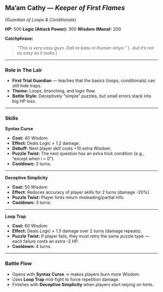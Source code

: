 ## Ma’am Cathy — *Keeper of First Flames*

*(Guardian of Loops & Conditionals)*

**HP:** 500
**Logic (Attack Power):** 300
**Wisdom (Mana):** 200

**Catchphrase:**

> *“This is very easy guys. Dali ra kaau ni ihuman ninyo.”*
> (*…but it’s not as easy as it looks.*)

---

### Role in The Lair

* **First Trial Guardian** — teaches that the basics (loops, conditionals) can still hide traps.
* **Theme:** Loops, branching, and logic flow.
* **Battle Style:** Deceptively “simple” puzzles, but small errors stack into big HP loss.

---

### Skills

**Syntax Curse**

* **Cost:** 40 Wisdom
* **Effect:** Deals *Logic × 1.2* damage.
* **Debuff:** Next player skill costs +10 extra Wisdom.
* **Puzzle Twist:** The next question has an extra trick condition (e.g., “except when i = 0”).
* **Cooldown:** 2 turns.

---

**Deceptive Simplicity**

* **Cost:** 50 Wisdom
* **Effect:** Reduces accuracy of player skills for 2 turns (damage -20%).
* **Puzzle Twist:** Player hints return misleading/partial info.
* **Cooldown:** 3 turns.

---

**Loop Trap**

* **Cost:** 60 Wisdom
* **Effect:** Deals *Logic × 1.5* damage over 2 turns (damage repeats).
* **Puzzle Twist:** If player fails, they must retry the same puzzle type — each failure costs an extra -2 HP.
* **Cooldown:** 4 turns.

---

### Battle Flow

* Opens with **Syntax Curse** → makes players burn more Wisdom.
* Uses **Loop Trap** mid-fight to force repetition damage.
* Finishes with **Deceptive Simplicity** when players start relying on hints.
